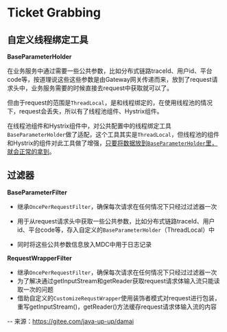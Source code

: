 # Ticket Grabbing
## 自定义线程绑定工具

**BaseParameterHolder**

在业务服务中通过需要一些公共参数，比如分布式链路traceId、用户id、平台code等，按道理说这些这些参数是由Gateway网关传递而来，放到了request请求头中，业务服务需要的时候直接去request中获取就可以了。

但由于request的范围是`ThreadLocal`，是和线程绑定的，在使用线程池的情况下，request会丢失，所以有了线程池组件、Hystrix组件。

在线程池组件和Hystrix组件中，对公共配置中的线程绑定工具`BaseParameterHolder`做了适配，这个工具其实是`ThreadLocal`，但线程池的组件和Hystrix的组件对此工具做了增强，<u>只要将数据放到`BaseParameterHolder`里，就会正常的拿到</u>。



## 过滤器

**BaseParameterFilter**

- 继承`OncePerRequestFilter`，确保每次请求在任何情况下只经过过滤器一次

- 用于从request请求头中获取一些公共参数，比如分布式链路traceId、用户id、平台code等，存入自定义的`BaseParameterHolder`（ThreadLocal）中

- 同时将这些公共参数信息放入MDC中用于日志记录



**RequestWrapperFilter**

- 继承`OncePerRequestFilter`，确保每次请求在任何情况下只经过过滤器一次
- 为了解决通过getInputStream和getReader获取request请求体输入流只能读取一次的问题
- 借助自定义的`CustomizeRequstWrapper`使用装饰者模式对request进行包装，重写getInputStream()，getReader()方法缓存request请求体输入流的内容



-- 来源：https://gitee.com/java-up-up/damai
